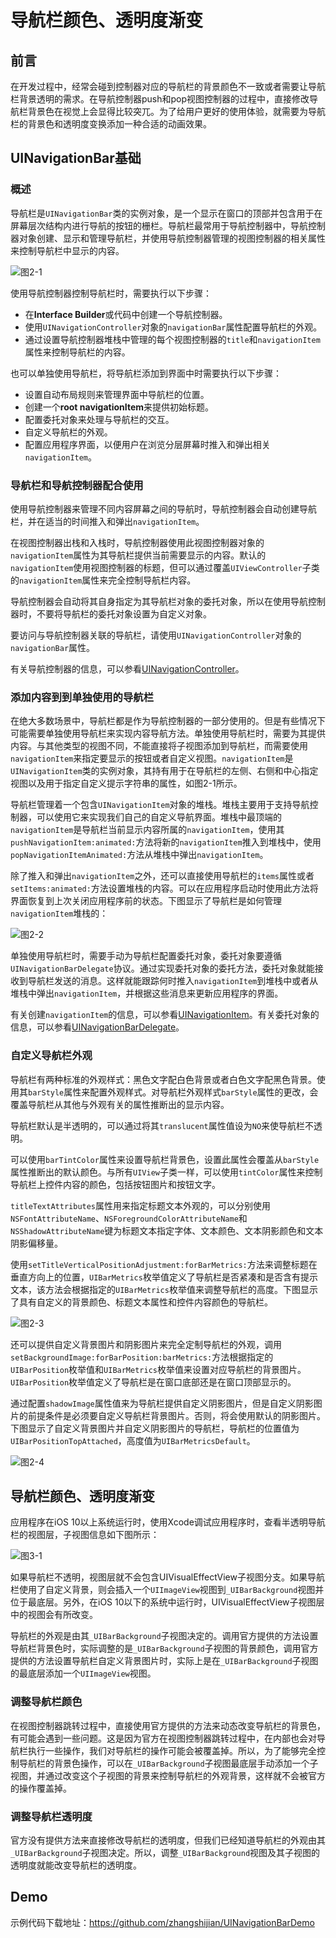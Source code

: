 # 导航栏颜色、透明度渐变

## 前言

在开发过程中，经常会碰到控制器对应的导航栏的背景颜色不一致或者需要让导航栏背景透明的需求。在导航控制器push和pop视图控制器的过程中，直接修改导航栏背景色在视觉上会显得比较突兀。为了给用户更好的使用体验，就需要为导航栏的背景色和透明度变换添加一种合适的动画效果。

## UINavigationBar基础

### 概述

导航栏是`UINavigationBar`类的实例对象，是一个显示在窗口的顶部并包含用于在屏幕层次结构内进行导航的按钮的栅栏。导航栏最常用于导航控制器中，导航控制器对象创建、显示和管理导航栏，并使用导航控制器管理的视图控制器的相关属性来控制导航栏中显示的内容。

![图2-1](https://docs-assets.developer.apple.com/published/dde7452123/3abba22e-4aef-47dd-b4e2-a9965c424338.png)

使用导航控制器控制导航栏时，需要执行以下步骤：
- 在**Interface Builder**或代码中创建一个导航控制器。
- 使用`UINavigationController`对象的`navigationBar`属性配置导航栏的外观。
- 通过设置导航控制器堆栈中管理的每个视图控制器的`title`和`navigationItem`属性来控制导航栏的内容。

也可以单独使用导航栏，将导航栏添加到界面中时需要执行以下步骤：
- 设置自动布局规则来管理界面中导航栏的位置。
- 创建一个**root navigationItem**来提供初始标题。
- 配置委托对象来处理与导航栏的交互。
- 自定义导航栏的外观。
- 配置应用程序界面，以便用户在浏览分层屏幕时推入和弹出相关`navigationItem`。

### 导航栏和导航控制器配合使用

使用导航控制器来管理不同内容屏幕之间的导航时，导航控制器会自动创建导航栏，并在适当的时间推入和弹出`navigationItem`。

在视图控制器出栈和入栈时，导航控制器使用此视图控制器对象的`navigationItem`属性为其导航栏提供当前需要显示的内容。默认的`navigationItem`使用视图控制器的标题，但可以通过覆盖`UIViewController`子类的`navigationItem`属性来完全控制导航栏内容。

导航控制器会自动将其自身指定为其导航栏对象的委托对象，所以在使用导航控制器时，不要将导航栏的委托对象设置为自定义对象。

要访问与导航控制器关联的导航栏，请使用`UINavigationController`对象的`navigationBar`属性。

有关导航控制器的信息，可以参看[UINavigationController](https://developer.apple.com/documentation/uikit/uinavigationcontroller)。

### 添加内容到到单独使用的导航栏

在绝大多数场景中，导航栏都是作为导航控制器的一部分使用的。但是有些情况下可能需要单独使用导航栏来实现内容导航方法。单独使用导航栏时，需要为其提供内容。与其他类型的视图不同，不能直接将子视图添加到导航栏，而需要使用`navigationItem`来指定要显示的按钮或者自定义视图。`navigationItem`是`UINavigationItem`类的实例对象，其持有用于在导航栏的左侧、右侧和中心指定视图以及用于指定自定义提示字符串的属性，如图2-1所示。

导航栏管理着一个包含`UINavigationItem`对象的堆栈。堆栈主要用于支持导航控制器，可以使用它来实现我们自己的自定义导航界面。堆栈中最顶端的`navigationItem`是导航栏当前显示内容所属的`navigationItem`，使用其`pushNavigationItem:animated:`方法将新的`navigationItem`推入到堆栈中，使用`popNavigationItemAnimated:`方法从堆栈中弹出`navigationItem`。

除了推入和弹出`navigationItem`之外，还可以直接使用导航栏的`items`属性或者`setItems:animated:`方法设置堆栈的内容。可以在应用程序启动时使用此方法将界面恢复到上次关闭应用程序前的状态。下图显示了导航栏是如何管理`navigationItem`堆栈的：

![图2-2](https://docs-assets.developer.apple.com/published/dde7452123/536711f8-0b4b-4ecd-a086-3b8c6feb1a6c.png)

单独使用导航栏时，需要手动为导航栏配置委托对象，委托对象要遵循`UINavigationBarDelegate`协议。通过实现委托对象的委托方法，委托对象就能接收到导航栏发送的消息。这样就能跟踪何时推入`navigationItem`到堆栈中或者从堆栈中弹出`navigationItem`，并根据这些消息来更新应用程序的界面。

有关创建`navigationItem`的信息，可以参看[UINavigationItem](https://developer.apple.com/documentation/uikit/uinavigationitem)。有关委托对象的信息，可以参看[UINavigationBarDelegate](https://developer.apple.com/documentation/uikit/uinavigationbardelegate)。

### 自定义导航栏外观

导航栏有两种标准的外观样式：黑色文字配白色背景或者白色文字配黑色背景。使用其`barStyle`属性来配置外观样式。对导航栏外观样式`barStyle`属性的更改，会覆盖导航栏从其他与外观有关的属性推断出的显示内容。

导航栏默认是半透明的，可以通过将其`translucent`属性值设为`NO`来使导航栏不透明。

可以使用`barTintColor`属性来设置导航栏背景色，设置此属性会覆盖从`barStyle`属性推断出的默认颜色。与所有`UIView`子类一样，可以使用`tintColor`属性来控制导航栏上控件内容的颜色，包括按钮图片和按钮文字。

`titleTextAttributes`属性用来指定标题文本外观的，可以分别使用`NSFontAttributeName`、`NSForegroundColorAttributeName`和`NSShadowAttributeName`键为标题文本指定字体、文本颜色、文本阴影颜色和文本阴影偏移量。

使用`setTitleVerticalPositionAdjustment:forBarMetrics:`方法来调整标题在垂直方向上的位置，`UIBarMetrics`枚举值定义了导航栏是否紧凑和是否含有提示文本，该方法会根据指定的`UIBarMetrics`枚举值来调整导航栏的高度。下图显示了具有自定义的背景颜色、标题文本属性和控件内容颜色的导航栏。

![图2-3](https://docs-assets.developer.apple.com/published/dde7452123/e8608c12-1a29-47c9-95c5-984a0ca17bce.png)

还可以提供自定义背景图片和阴影图片来完全定制导航栏的外观，调用`setBackgroundImage:forBarPosition:barMetrics:`方法根据指定的`UIBarPosition`枚举值和`UIBarMetrics`枚举值来设置对应导航栏的背景图片。`UIBarPosition`枚举值定义了导航栏是在窗口底部还是在窗口顶部显示的。

通过配置`shadowImage`属性值来为导航栏提供自定义阴影图片，但是自定义阴影图片的前提条件是必须要自定义导航栏背景图片。否则，将会使用默认的阴影图片。下图显示了自定义背景图片并自定义阴影图片的导航栏，导航栏的位置值为`UIBarPositionTopAttached`，高度值为`UIBarMetricsDefault`。

![图2-4](https://docs-assets.developer.apple.com/published/dde7452123/01969d1a-db6b-4ef5-b86b-45ffa1730b85.png)

## 导航栏颜色、透明度渐变

应用程序在iOS 10以上系统运行时，使用Xcode调试应用程序时，查看半透明导航栏的视图层，子视图信息如下图所示：

![图3-1](http://upload-images.jianshu.io/upload_images/4906302-1fd037493eaf0883.jpg?imageMogr2/auto-orient/strip%7CimageView2/2/w/1240)

如果导航栏不透明，视图层就不会包含UIVisualEffectView子视图分支。如果导航栏使用了自定义背景，则会插入一个`UIImageView`视图到`_UIBarBackground`视图并位于最底层。另外，在iOS 10以下的系统中运行时，UIVisualEffectView子视图层中的视图会有所改变。

导航栏的外观是由其`_UIBarBackground`子视图决定的。调用官方提供的方法设置导航栏背景色时，实际调整的是`_UIBarBackground`子视图的背景颜色，调用官方提供的方法设置导航栏自定义背景图片时，实际上是在`_UIBarBackground`子视图的最底层添加一个`UIImageView`视图。

### 调整导航栏颜色

在视图控制器跳转过程中，直接使用官方提供的方法来动态改变导航栏的背景色，有可能会遇到一些问题。这是因为官方在视图控制器跳转过程中，在内部也会对导航栏执行一些操作，我们对导航栏的操作可能会被覆盖掉。所以，为了能够完全控制导航栏的背景色操作，可以在`_UIBarBackground`子视图最底层手动添加一个子视图，并通过改变这个子视图的背景来控制导航栏的外观背景，这样就不会被官方的操作覆盖掉。

### 调整导航栏透明度

官方没有提供方法来直接修改导航栏的透明度，但我们已经知道导航栏的外观由其`_UIBarBackground`子视图决定。所以，调整`_UIBarBackground`视图及其子视图的透明度就能改变导航栏的透明度。


## Demo

示例代码下载地址：https://github.com/zhangshijian/UINavigationBarDemo
